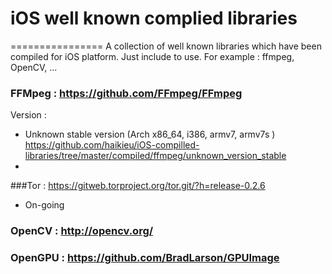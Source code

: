# iOS well known complied libraries
================
A collection of well known libraries which have been compiled for iOS platform. Just include to use. For example : ffmpeg, OpenCV, ...


### FFMpeg : https://github.com/FFmpeg/FFmpeg
Version : 
  + Unknown stable version (Arch x86_64, i386, armv7, armv7s ) https://github.com/haikieu/iOS-compilled-libraries/tree/master/compiled/ffmpeg/unknown_version_stable
  + 

###Tor : https://gitweb.torproject.org/tor.git/?h=release-0.2.6
  + On-going

### OpenCV : http://opencv.org/


### OpenGPU : https://github.com/BradLarson/GPUImage


